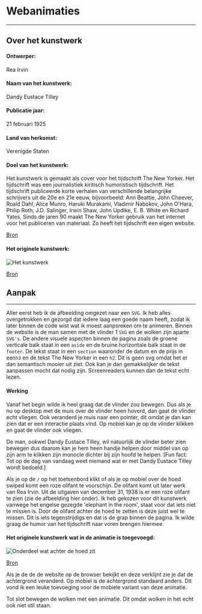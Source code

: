 # Webanimaties
---
## Over het kunstwerk
#### Ontwerper:
Rea Irvin
#### Naam van het kunstwerk:
Dandy Eustace Tilley

#### Publicatie jaar:
21 februari 1925

#### Land van herkomst:
Verenigde Staten

#### Doel van het kunstwerk:
Het kunstwerk is gemaakt als cover voor het tijdschrift The New Yorker. Het tijdschrift was een journalistiek kiritisch humoristisch tijdschrift. Het tijdschrift publiceerde korte verhalen van verschillende belangrijke schrijvers uit de 20e en 21e eeuw, bijvoorbeeld: Ann Beattie, John Cheever, Roald Dahl, Alice Munro, Haruki Murakami, Vladimir Nabokov, John O'Hara, Philip Roth, J.D. Salinger, Irwin Shaw, John Updike, E. B. White en Richard Yates.
Sinds de jaren 90 maakt The New Yorker gebruik van het internet voor het publiceren van materiaal. Zo heeft het tijdschrift een eigen website.

[Bron](https://nl.wikipedia.org/wiki/The_New_Yorker)


#### Het originele kunstwerk:

![Het kunstwerk](https://media.newyorker.com/photos/59094e4bc14b3c606c102ff8/master/w_760,c_limit/1925_02_21.jpg)

[Bron](https://www.newyorker.com/magazine/1925/02/21)

## Aanpak
---
Aller eerst heb ik de afbeelding omgezet naar een `SVG`. Ik heb alles overgetrokken en gezorgd dat iedere laag een goede naam heeft, zodat ik later binnen de code wist wat ik moest aanpsreken om te animeren. Binnen de website is de man samen met de vlinder 1 `SVG` en de wolken zijn aparte `SVG's`. De andere visuele aspecten binnen de pagina zoals de groene verticale balk staat in een `aside` en de bruine horizontale balk staat in de `footer`. De tekst staat in een `section` waaronder de datum en de prijs in een`h3` en de tekst The New Yorker in een `h2`. Dit is geen svg omdat het er dan semantisch mooier uit ziet. Ook kan je dan gemakkelijker de tekst aanpassen mocht dat nodig zijn. Screenreaders kunnen dan de tekst echt lezen.

#### Werking
Vanaf het begin wilde ik heel graag dat de vlinder zou bewegen. Dus als je nu op desktop met de muis over de vlinder heen hoverd, dan gaat de vlinder echt vliegen. Ook veranderd je muis naar een pointer, dit omdat je dan kan zien dat er een interactie plaats vind. Op mobiel kan je op de vlinder klikken en gaat de vlinder ook vliegen.

De man, ookwel Dandy Eustace Tilley, wil natuurlijk de vlinder beter zien bewegen dus daarom kan je hem heen handje helpen door middel van op zijn arm te klikken zijn monocle dichter bij zijn hoofd te helpen. [Fun fact: Tot op de dag van vandaag weet niemand wat er met Dandy Eustace Tilley wordt bedoeld.]

Als je op de `/` op het toetsenbord klikt of als je op mobiel over de hoed swiped komt een roze olifant te voorschijn. De olifant komt uit later werk van Rea Irvin. Uit de uitgaven van december 31, 1938 is er een roze olifant te zien (zie de afbeelding hier onder). Ik heb gekozen voor dit kunstwerk vanwege het engelse gezegde 'elephant in the room', staat voor dat iets niet te missen is. Door de olifant achter de hoed te zetten is deze juist wel te missen. Dit is iets tegenstrijdigs en dat is de grap binnen de pagina. Ik wilde graag de humor van het tijdschrift naar voren brengen hiermee.

#### Het originele kunstwerk wat in de animatie is toegevoegd:
![Onderdeel wat achter de hoed zit](https://media.newyorker.com/photos/59094ec76552fa0be682b523/master/w_760,c_limit/1938_12_31.jpg)

[Bron](https://www.newyorker.com/magazine/1938/12/31)

Als je de de de website op de browser bekijkt en deze verklijnt zie je dat de achtergrond veranderd. Op mobiel is de achtergrond standaard anders. Dit vond ik een leuke toevoeging voor de mobiele variant van deze animatie.

Tot slot bewegen de wolken met een animatie. Dit omdat wolken in het echt ook niet stil staan.
